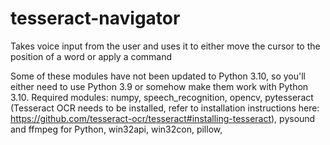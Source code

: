# tesseract-navigator
Takes voice input from the user and uses it to either move the cursor to the position of a word or apply a command

Some of these modules have not been updated to Python 3.10, so you'll either need to use Python 3.9 or somehow make them work with Python 3.10.
Required modules:
numpy,
speech_recognition,
opencv,
pytesseract (Tesseract OCR needs to be installed, refer to installation instructions here: https://github.com/tesseract-ocr/tesseract#installing-tesseract),
pysound and ffmpeg for Python,
win32api,
win32con,
pillow,
